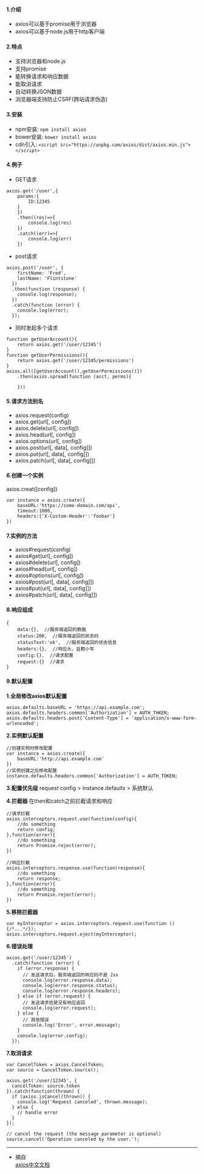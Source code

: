 #### 1.介绍
+ axios可以基于promise用于浏览器
+ axios可以基于node.js用于http客户端

#### 2.特点
+ 支持浏览器和node.js
+ 支持promise
+ 能转换请求和响应数据
+ 能取消请求
+ 自动转换JSON数据
+ 浏览器端支持防止CSRF(跨站请求伪造)

#### 3.安装
+ npm安装: `npm install axios`
+ bower安装: `bower install axios`
+ cdn引入: `<script src="https://unpkg.com/axios/dist/axios.min.js"></script>`

#### 4.例子
+ GET请求
```
axios.get('/user',{
    params:{
        ID:12345
    }
    })
    .then((res)=>{
        console.log(res)
    })
    .catch((err)=>{
        console.log(err)
    })
```
+ post请求
```
axios.post('/user', {
    firstName: 'Fred',
    lastName: 'Flintstone'
  })
  .then(function (response) {
    console.log(response);
  })
  .catch(function (error) {
    console.log(error);
  });
```
+ 同时发起多个请求
```
function getUserAccount(){
    return axios.get('/user/12345')
}
function getUserPermissions(){
    return axios.get('/user/12345/permissions')
}
axios.all([getUserAccount(),getUserPermissions()])
    .then(axios.spread(function (acct, perms){
        
    }))
```
#### 5.请求方法别名
+ axios.request(config)
+ axios.get(url[, config])
+ axios.delete(url[, config])
+ axios.head(url[, config])
+ axios.options(url[, config])
+ axios.post(url[, data[, config]])
+ axios.put(url[, data[, config]])
+ axios.patch(url[, data[, config]])

#### 6.创建一个实例
axios.creat([config])
```
var instance = axios.create({
    baseURL:'https://some-domain.com/api',
    timeout:1000,
    headers:{'X-Custom-Header':'foobar'}
})
```

#### 7.实例的方法
+ axios#request(config)
+ axios#get(url[, config])
+ axios#delete(url[, config])
+ axios#head(url[, config])
+ axios#options(url[, config])
+ axios#post(url[, data[, config]])
+ axios#put(url[, data[, config]])
+ axios#patch(url[, data[, config]])

#### 8.响应组成
```
{
    data:{},  //服务端返回的数据
    status:200,  //服务端返回的状态码
    statusText:'ok',  //服务端返回的状态信息
    headers:{},  //响应头，且都小写
    config:{},  //请求配置
    request:{}  //请求
}
```
#### 9.默认配置
**1.全局修改axios默认配置**
```
axios.defaults.baseURL = 'https://api.example.com';
axios.defaults.headers.common['Authorization'] = AUTH_THKEN;
axios.defaults.headers.post['Content-Type'] = 'application/x-www-form-urlencoded';
```

**2.实例默认配置**
```
//创建实例时修改配置
var instance = axios.create({
    baseURL:'http://api.example.com'
})
//实例创建之后修改配置
instance.defaults.headers.common['Authorization'] = AUTH_TOKEN;
```

**3.配置优先级**
request config > instance.defaults > 系统默认

**4.拦截器**
在then和catch之前拦截请求和响应
```
//请求拦截
axios.interceptors.request.use(function(config){
    //do something
    return config;
},function(error){
    //do something
    return Promise.reject(error);
})

//响应拦截
axios.interceptors.response.use(function(response){
    //do something
    return response;
},function(error){
    //do something
    return Promise.reject(error);
})
```
**5.移除拦截器**
```
var myInterceptor = axios.interceptors.request.use(function () {/*...*/});
axios.interceptors.request.eject(myInterceptor);
```
**6.错误处理**
```
axios.get('/user/12345')
  .catch(function (error) {
    if (error.response) {
      // 发送请求后，服务端返回的响应码不是 2xx   
      console.log(error.response.data);
      console.log(error.response.status);
      console.log(error.response.headers);
    } else if (error.request) {
      // 发送请求但是没有响应返回
      console.log(error.request);
    } else {
      // 其他错误
      console.log('Error', error.message);
    }
    console.log(error.config);
  });
```
**7.取消请求**
```
var CancelToken = axios.CancelToken;
var source = CancelToken.source();

axios.get('/user/12345', {
  cancelToken: source.token
}).catch(function(thrown) {
  if (axios.isCancel(thrown)) {
    console.log('Request canceled', thrown.message);
  } else {
    // handle error
  }
});

// cancel the request (the message parameter is optional)
source.cancel('Operation canceled by the user.');
```
******
+ 摘自   
[axios中文文档](https://www.jianshu.com/p/7a9fbcbb1114)